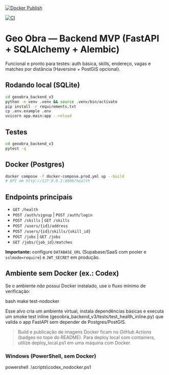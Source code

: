 [![Docker Publish](https://github.com/vilelaassessoriasc-hue/GEO-Obra-Full/actions/workflows/docker-publish.yml/badge.svg)](https://github.com/vilelaassessoriasc-hue/GEO-Obra-Full/actions/workflows/docker-publish.yml)

[![CI](https://github.com/vilelaassessoriasc-hue/GEO-Obra-Full/actions/workflows/ci.yml/badge.svg)](https://github.com/vilelaassessoriasc-hue/GEO-Obra-Full/actions/workflows/ci.yml)


# Geo Obra — Backend MVP (FastAPI + SQLAlchemy + Alembic)

Funcional e pronto para testes: auth básica, skills, endereço, vagas e matches por distância (Haversine + PostGIS opcional).

## Rodando local (SQLite)
```bash
cd geoobra_backend_v3
python -m venv .venv && source .venv/bin/activate
pip install -r requirements.txt
cp .env.example .env
uvicorn app.main:app --reload
```

## Testes
```bash
cd geoobra_backend_v3
pytest -q
```

## Docker (Postgres)
```bash
docker compose -f docker-compose.prod.yml up --build
# API em http://127.0.0.1:8000/health
```

## Endpoints principais
- `GET /health`
- `POST /auth/signup` | `POST /auth/login`
- `POST /skills` | `GET /skills`
- `POST /users/{id}/address`
- `POST /users/{id}/skills/{skill_id}`
- `POST /jobs` | `GET /jobs`
- `GET /jobs/{job_id}/matches`

**Importante:** configure `DATABASE_URL` (Supabase/SaaS com pooler e `sslmode=require`) e `JWT_SECRET` em produção.




## Ambiente sem Docker (ex.: Codex)

Se o ambiente *não* possui Docker instalado, use o fluxo mínimo de verificação:

bash
make test-nodocker


Esse alvo cria um ambiente virtual, instala dependências básicas e executa um smoke test inline
(geoobra_backend_v3/tests/test_health_inline.py) que valida o app FastAPI sem depender de Postgres/PostGIS.

> Build e publicação de imagens Docker ficam no *GitHub Actions* (badges no topo do README).
> Para deploy local com containers, utilize deploy_local.ps1 em uma máquina com Docker.


### Windows (PowerShell, sem Docker)

powershell
.\\scripts\\codex_nodocker.ps1

